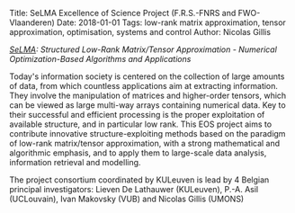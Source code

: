 Title: SeLMA Excellence of Science Project (F.R.S.-FNRS and FWO-Vlaanderen)
Date: 2018-01-01
Tags: low-rank matrix approximation, tensor approximation, optimisation, systems and control
Author: Nicolas Gillis

*[SeLMA](https://www.esat.kuleuven.be/stadius/selma/): Structured Low-Rank Matrix/Tensor Approximation - Numerical Optimization-Based Algorithms and Applications*

Today's information society is centered on the collection of large amounts of data, from which countless applications aim at extracting information. They involve the manipulation of matrices and higher-order tensors, which can be viewed as large multi-way arrays containing numerical data. Key to their successful and efficient processing is the proper exploitation of available structure, and in particular low rank. This EOS project aims to contribute innovative structure-exploiting methods based on the paradigm of low-rank matrix/tensor approximation, with a strong mathematical and algorithmic emphasis, and to apply them to large-scale data analysis, information retrieval and modelling.

The project consortium coordinated by KULeuven is lead by 4 Belgian principal investigators:
Lieven De Lathauwer (KULeuven), P.-A. Asil (UCLouvain), Ivan Makovsky (VUB) and Nicolas Gillis (UMONS)
